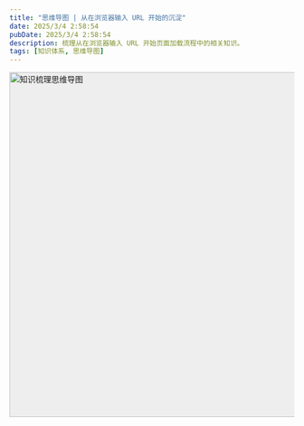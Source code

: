```yaml
---
title: "思维导图 | 从在浏览器输入 URL 开始的沉淀"
date: 2025/3/4 2:58:54
pubDate: 2025/3/4 2:58:54
description: 梳理从在浏览器输入 URL 开始页面加载流程中的相关知识。
tags: [知识体系, 思维导图]
---
```


<img src="https://cdn.jsdelivr.net/gh/qiyuor2/blog-image/img/20250304when-input-url.jpg" alt="知识梳理思维导图" style="width: 610px; min-height: 530px; background-color: #eee" />